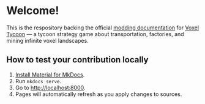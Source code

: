 # Welcome!

This is the respository backing the official [modding documentation](https://docs.voxeltycoon.xyz) for [Voxel Tycoon](https://voxeltycoon.xyz) — a tycoon strategy game about transportation, factories, and mining infinite voxel landscapes.

## How to test your contribution locally

1. [Install Material for MkDocs](https://squidfunk.github.io/mkdocs-material/getting-started/#installation).
2. Run `mkdocs serve`.
3. Go to [http://localhost:8000](http://localhost:8000).
4. Pages will automatically refresh as you apply changes to sources.
